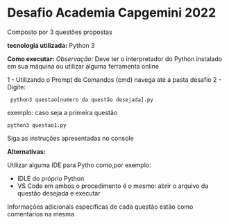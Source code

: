 # Desafio Academia Capgemini 2022

Composto por 3 questões propostas

**tecnologia utilizada:** Python 3

**Como executar:** 
*Observação:* Deve ter o interpretador do Python instalado em sua máquina ou utilizar alguma ferramenta online

1 - Utilizando o Prompt de Comandos (cmd) navega até a pasta desafio
2 - Digite: 
```
 python3 questao[numero da questão desejada].py

```

 exemplo: 
 caso seja a primeira questão

```
python3 questao1.py 
```

Siga as instruções apresentadas no console

**Alternativas:**

Utilizar alguma IDE para Pytho como,por exemplo:
- IDLE do próprio Python
- VS Code
em ambos o procedimento é o mesmo: abrir o arquivo da questão desejada e executar


Informações adicionais específicas de cada questão estão como comentários na mesma
